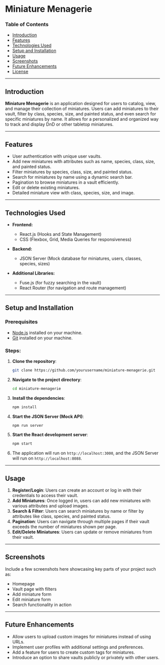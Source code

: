 # **Miniature Menagerie**

### **Table of Contents**

- [Introduction](#introduction)
- [Features](#features)
- [Technologies Used](#technologies-used)
- [Setup and Installation](#setup-and-installation)
- [Usage](#usage)
- [Screenshots](#screenshots)
- [Future Enhancements](#future-enhancements)
- [License](#license)

---

## **Introduction**

**Miniature Menagerie** is an application designed for users to catalog, view, and manage their collection of miniatures. Users can add miniatures to their vault, filter by class, species, size, and painted status, and even search for specific miniatures by name. It allows for a personalized and organized way to track and display DnD or other tabletop miniatures.

---

## **Features**

- User authentication with unique user vaults.
- Add new miniatures with attributes such as name, species, class, size, and painted status.
- Filter miniatures by species, class, size, and painted status.
- Search for miniatures by name using a dynamic search bar.
- Pagination to browse miniatures in a vault efficiently.
- Edit or delete existing miniatures.
- Detailed miniature view with class, species, size, and image.

---

## **Technologies Used**

- **Frontend:**

  - React.js (Hooks and State Management)
  - CSS (Flexbox, Grid, Media Queries for responsiveness)

- **Backend:**

  - JSON Server (Mock database for miniatures, users, classes, species, sizes)

- **Additional Libraries:**
  - Fuse.js (for fuzzy searching in the vault)
  - React Router (for navigation and route management)

---

## **Setup and Installation**

### **Prerequisites**

- [Node.js](https://nodejs.org/) installed on your machine.
- [Git](https://git-scm.com/) installed on your machine.

### **Steps:**

1. **Clone the repository**:

   ```bash
   git clone https://github.com/yourusername/miniature-menagerie.git
   ```

2. **Navigate to the project directory**:

   ```bash
   cd miniature-menagerie
   ```

3. **Install the dependencies**:

   ```bash
   npm install
   ```

4. **Start the JSON Server (Mock API)**:

   ```bash
   npm run server
   ```

5. **Start the React development server**:

   ```bash
   npm start
   ```

6. The application will run on `http://localhost:3000`, and the JSON Server will run on `http://localhost:8088`.

---

## **Usage**

1. **Register/Login**: Users can create an account or log in with their credentials to access their vault.
2. **Add Miniatures**: Once logged in, users can add new miniatures with various attributes and upload images.
3. **Search & Filter**: Users can search miniatures by name or filter by attributes like class, species, and painted status.
4. **Pagination**: Users can navigate through multiple pages if their vault exceeds the number of miniatures shown per page.
5. **Edit/Delete Miniatures**: Users can update or remove miniatures from their vault.

---

## **Screenshots**

Include a few screenshots here showcasing key parts of your project such as:

- Homepage
- Vault page with filters
- Add miniature form
- Edit miniature form
- Search functionality in action

---

## **Future Enhancements**

- Allow users to upload custom images for miniatures instead of using URLs.
- Implement user profiles with additional settings and preferences.
- Add a feature for users to create custom tags for miniatures.
- Introduce an option to share vaults publicly or privately with other users.
